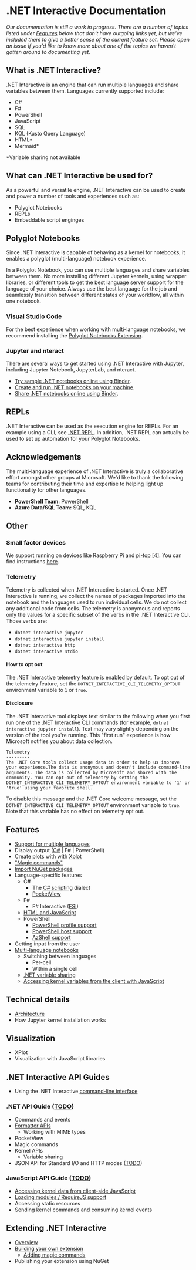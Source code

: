 # .NET Interactive Documentation 

_Our documentation is still a work in progress. There are a number of topics listed under [Features](#features) below that don't have outgoing links yet, but we've included them to give a better sense of the current feature set. Please open an issue if you'd like to know more about one of the topics we haven't gotten around to documenting yet._

## What is .NET Interactive?

.NET Interactive is an engine that can run multiple languages and share variables between them. Languages currently supported include: 

- C# 
- F#
- PowerShell
- JavaScript
- SQL 
- KQL (Kusto Query Language)
- HTML*
- Mermaid*

*Variable sharing not available

## What can .NET Interactive be used for? 

As a powerful and versatile engine, .NET Interactive can be used to create and power a number of tools and experiences such as: 

- Polyglot Notebooks
- REPLs
- Embeddable script enginges

## Polyglot Notebooks

Since .NET Interactive is capable of behaving as a kernel for notebooks, it enables a polyglot (multi-language) notebook experience. 

In a Polyglot Notebook, you can use multiple languages and share variables between them. No more installing different Jupyter kernels, using wrapper libraries, or different tools to get the best language server support for the language of your choice. Always use the best language for the job and seamlessly transition between different states of your workflow, all within one notebook.

### Visual Studio Code

For the best experience when working with multi-language notebooks, we recommend installing the [Polyglot Notebooks Extension](https://marketplace.visualstudio.com/items?itemName=ms-dotnettools.dotnet-interactive-vscode).  



### Jupyter and nteract

There are several ways to get started using .NET Interactive with Jupyter, including Jupyter Notebook, JupyterLab, and nteract.

* [Try sample .NET notebooks online using Binder](NotebooksOnBinder.md).
* [Create and run .NET notebooks on your machine](NotebookswithJupyter.md).
* [Share .NET notebooks online using Binder](CreateBinder.md).


## REPLs

.NET Interactive can be used as the execution engine for REPLs. For an example using a CLI, see [.NET REPL](https://github.com/jonsequitur/dotnet-repl). In addition, .NET REPL can actually be used to set up automation for your Polyglot Notebooks. 
 

## Acknowledgements 

The multi-language experience of .NET Interactive is truly a collaborative effort amongst other groups at Microsoft. We'd like to thank the following teams for contributing their time and expertise to helping light up functionality for other languages. 

- **PowerShell Team:** PowerShell
- **Azure Data/SQL Team:** SQL, KQL


## Other

### Small factor devices

We support running on devices like Raspberry Pi and [pi-top [4]](https://github.com/pi-top/pi-top-4-.NET-Core-API). You can find instructions [here](small-factor-devices.md).

### Telemetry

Telemetry is collected when .NET Interactive is started. Once .NET Interactive is running, we collect the names of packages imported into the notebook and the languages used to run individual cells. We do not collect any additional code from cells. The telemetry is anonymous and reports only the values for a specific subset of the verbs in the .NET Interactive CLI. Those verbs are:

* `dotnet interactive jupyter`
* `dotnet interactive jupyter install`
* `dotnet interactive http`
* `dotnet interactive stdio`

#### How to opt out

The .NET Interactive telemetry feature is enabled by default. To opt out of the telemetry feature, set the `DOTNET_INTERACTIVE_CLI_TELEMETRY_OPTOUT` environment variable to `1` or `true`.

#### Disclosure

The .NET Interactive tool displays text similar to the following when you first run one of the .NET Interactive CLI commands (for example, `dotnet interactive jupyter install`). Text may vary slightly depending on the version of the tool you're running. This "first run" experience is how Microsoft notifies you about data collection.

```console
Telemetry
---------
The .NET Core tools collect usage data in order to help us improve your experience.The data is anonymous and doesn't include command-line arguments. The data is collected by Microsoft and shared with the community. You can opt-out of telemetry by setting the DOTNET_INTERACTIVE_CLI_TELEMETRY_OPTOUT environment variable to '1' or 'true' using your favorite shell.
```

To disable this message and the .NET Core welcome message, set the `DOTNET_INTERACTIVE_CLI_TELEMETRY_OPTOUT` environment variable to `true`. Note that this variable has no effect on telemetry opt out.

## Features

* [Support for multiple languages](polyglot.md)
* Display output ([C#](display-output-csharp.md) | F# | PowerShell)
* Create plots with with [Xplot](https://fslab.org/XPlot/)
* ["Magic commands"](./magic-commands.md)
* [Import NuGet packages](nuget-overview.md)
* Language-specific features
    * C#
        * The [C# scripting](https://docs.microsoft.com/en-us/archive/msdn-magazine/2016/january/essential-net-csharp-scripting) dialect
        * [PocketView](pocketview.md)
    * F#
        * F# Interactive ([FSI](https://docs.microsoft.com/en-us/dotnet/fsharp/tutorials/fsharp-interactive/))
    * [HTML and JavaScript](javascript-overview.md)
    * PowerShell
        * [PowerShell profile support](../samples/notebooks/powershell/Docs/Profile%20Support.ipynb)
        * [PowerShell host support](../samples/notebooks/powershell/Docs/Interactive-Host-Experience.ipynb)
        * [AzShell support](../samples/notebooks/powershell/Docs/Interact-With-Azure-Cloud-Shell.ipynb)
* Getting input from the user
* [Multi-language notebooks](polyglot.md)
    * Switching between languages
        * Per-cell
        * Within a single cell
    * [.NET variable sharing](variable-sharing.md)
    * [Accessing kernel variables from the client with JavaScript](javascript-overview.md) 

## Technical details

* [Architecture](kernels-overview.md)
* How Jupyter kernel installation works

## Visualization

* XPlot
* Visualization with JavaScript libraries

## .NET Interactive API Guides

* Using the .NET Interactive [command-line interface](../src/dotnet-interactive/CommandLine/readme.md)

### .NET API Guide ([TODO](https://github.com/dotnet/interactive/issues/815))

* Commands and events
* [Formatter APIs](formatting.md)
    * Working with MIME types 
* PocketView
* Magic commands
* Kernel APIs
    * Variable sharing
* JSON API for Standard I/O and HTTP modes ([TODO](https://github.com/dotnet/interactive/issues/813))

### JavaScript API Guide ([TODO](https://github.com/dotnet/interactive/issues/814))

* [Accessing kernel data from client-side JavaScript](javascript-overview.md#accessing-kernel-data-from-client-side-javascript-code)
* [Loading modules / RequireJS support](javascript-overview.md#loading-external-javascript-modules-at-runtime)
* Accessing static resources
* Sending kernel commands and consuming kernel events
 
## Extending .NET Interactive

* [Overview](extending-dotnet-interactive.md)
* [Building your own extension](extending-dotnet-interactive.md)
  * [Adding magic commands](extending-dotnet-interactive.md#adding-magic-commands)
* Publishing your extension using NuGet


